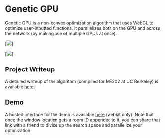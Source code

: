 # Genetic GPU

Genetic GPU is a non-convex optimization algorithm that uses WebGL to optimize user-inputted functions. It parallelizes both on the GPU and across the network (by making use of multiple GPUs at once).

[<img src="http://petercottle.com/gpu1.PNG">]

[<img src="http://petercottle.com/gpu2.PNG">]

## Project Writeup

A detailed writeup of the algorithm (compiled for ME202 at UC Berkeley) is available [here](http://petercottle.com/GGPUwriteup.pdf).

## Demo

A hosted interface for the demo is available [here](http://petercottle.com/GeneticGPU/index.html) (webkit only). Note that once the window location gets a room ID appended to it, you can share that link with a friend to divide up the search space and parallelize your optimization.


